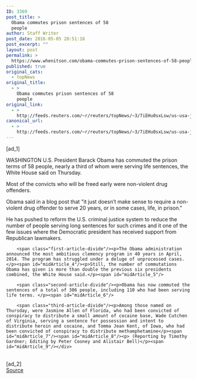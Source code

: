 ```yaml
---
ID: 3369
post_title: >
  Obama commutes prison sentences of 58
  people
author: Staff Writer
post_date: 2016-05-05 20:51:16
post_excerpt: ""
layout: post
permalink: >
  https://www.whenitson.com/obama-commutes-prison-sentences-of-58-people/
published: true
original_cats:
  - topNews
original_title:
  - >
    Obama commutes prison sentences of 58
    people
original_link:
  - >
    http://feeds.reuters.com/~r/reuters/topNews/~3/7iEHu0sxLsw/us-usa-justice-obama-idUSKCN0XW237
canonical_url:
  - >
    http://feeds.reuters.com/~r/reuters/topNews/~3/7iEHu0sxLsw/us-usa-justice-obama-idUSKCN0XW237
---
```

 [ad_1]
<br><div id="articleText">
<span id="midArticle_start"/>

<span class="focusParagraph" readability="5"><p><span class="articleLocation">WASHINGTON</span> U.S. President Barack Obama has commuted the prison terms of 58 people, nearly a third of whom were serving life sentences, the White House said on Thursday.    </p></span><span id="midArticle_0"/><p>Most of the convicts who will be freed early were non-violent drug offenders.  </p><span id="midArticle_1"/><p>Obama said in a blog post that "it just doesn’t make sense to require a non-violent drug offender to serve 20 years, or in some cases, life, in prison." </p><span id="midArticle_2"/><p>He has pushed to reform the U.S. criminal justice system to reduce the number of people serving long sentences for such crimes and it one of the few issues where the Democratic president has received support from Republican lawmakers. </p><span id="midArticle_3"/>
        
        <span class="first-article-divide"/><p>The Obama administration announced the most ambitious clemency program in 40 years in April, 2014. The program has struggled under a deluge of unprocessed cases.</p><span id="midArticle_4"/><p>Still, the number of commutations Obama has given is more than double the previous six presidents combined, the White House said.</p><span id="midArticle_5"/>
        
        <span class="second-article-divide"/><p>Obama has now commuted the sentences of a total of 306 people, including 110 who had been serving life terms. </p><span id="midArticle_6"/>
        
        <span class="third-article-divide"/><p>Among those named on Thursday, were Jasmine Allen of Florida, who had been convicted of conspiracy to distribute a small amount of cocaine base, Wade Cutchen of Virginia, serving a sentence for possession and intent to distribute heroin and cocaine, and Tomma Jean Kent, of Iowa, who had been convicted of conspiracy to distribute methamphetamine</p><span id="midArticle_7"/><span id="midArticle_8"/><p> (Reporting by Timothy Gardner; Editing by Peter Cooney and Alistair Bell)</p><span id="midArticle_9"/></div>
<br>[ad_2]
<br><a href="http://feeds.reuters.com/~r/reuters/topNews/~3/7iEHu0sxLsw/us-usa-justice-obama-idUSKCN0XW237">Source </a>
